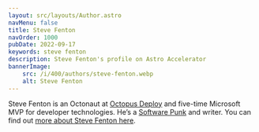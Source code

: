 ```yaml
---
layout: src/layouts/Author.astro
navMenu: false
title: Steve Fenton
navOrder: 1000
pubDate: 2022-09-17
keywords: steve fenton
description: Steve Fenton's profile on Astro Accelerator
bannerImage:
    src: /i/400/authors/steve-fenton.webp
    alt: Steve Fenton
---
```


Steve Fenton is an Octonaut at [Octopus Deploy](https://octopus.com) and five-time Microsoft MVP for developer technologies. He’s a [Software Punk](/2020/07/the-software-punk-revolution/?swcfpc=1) and writer. You can find out [more about Steve Fenton here](/about-me/).